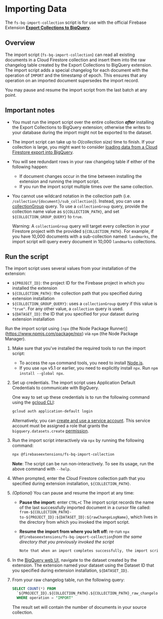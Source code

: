 # Importing Data

The `fs-bq-import-collection` script is for use with the official Firebase Extension **[Export Collections to BiqQuery](https://github.com/firebase/extensions/tree/master/firestore-bigquery-export)**.

## Overview

The import script (`fs-bq-import-collection`) can read all existing documents in a Cloud Firestore collection and insert them into the raw changelog table created by the Export Collections to BigQuery extension. The import script adds a special changelog for each document with the operation of `IMPORT` and the timestamp of epoch. This ensures that any operation on an imported document supersedes the import record.

You may pause and resume the import script from the last batch at any point.

## Important notes

- You must run the import script over the entire collection **_after_** installing the Export Collections to BigQuery extension; otherwise the writes to your database during the import might not be exported to the dataset.
- The import script can take up to _O(collection size)_ time to finish. If your collection is large, you might want to consider [loading data from a Cloud Firestore export into BigQuery](https://cloud.google.com/bigquery/docs/loading-data-cloud-firestore).
- You will see redundant rows in your raw changelog table if either of the following happen:
  - If document changes occur in the time between installing the extension and running the import script.
  - If you run the import script multiple times over the same collection.
- You cannot use wildcard notation in the collection path (i.e. `/collection/{document}/sub_collection}`). Instead, you can use a [collectionGroup](https://firebase.google.com/docs/firestore/query-data/queries#collection-group-query) query. To use a `collectionGroup` query, provide the collection name value as `${COLLECTION_PATH}`, and set `${COLLECTION_GROUP_QUERY}` to `true`.

  Warning: A `collectionGroup` query will target every collection in your Firestore project with the provided `${COLLECTION_PATH}`. For example, if you have 10,000 documents with a sub-collection named: `landmarks`, the import script will query every document in 10,000 `landmarks` collections.

## Run the script

The import script uses several values from your installation of the extension:

- `${PROJECT_ID}`: the project ID for the Firebase project in which you installed the extension
- `${COLLECTION_PATH}`: the collection path that you specified during extension installation
- `${COLLECTION_GROUP_QUERY}`: uses a `collectionGroup` query if this value is `"true"`. For any other value, a `collection` query is used.
- `${DATASET_ID}`: the ID that you specified for your dataset during extension installation

Run the import script using `[npx` (the Node Package Runner)](<https://www.npmjs.com/package/npx>) via `npm` (the Node Package Manager).

1. Make sure that you've installed the required tools to run the import script:
   - To access the `npm` command tools, you need to install [Node.js](https://www.nodejs.org/).
   - If you use `npm` v5.1 or earlier, you need to explicitly install `npx`. Run `npm install --global npx`.
2. Set up credentials. The import script uses Application Default Credentials to communicate with BigQuery.

   One way to set up these credentials is to run the following command using the [gcloud CLI](https://cloud.google.com/sdk/gcloud/):

   ```bash
   gcloud auth application-default login
   ```

   Alternatively, you can [create and use a service account](https://cloud.google.com/docs/authentication/production#obtaining_and_providing_service_account_credentials_manually). This service account must be assigned a role that grants the `bigquery.datasets.create` [permission](https://cloud.google.com/bigquery/docs/access-control#bq-permissions).

3. Run the import script interactively via `npx` by running the following command:

   ```bash
   npx @firebaseextensions/fs-bq-import-collection

   ```

   **Note**: The script can be run non-interactively. To see its usage, run the above command with `--help`.

4. When prompted, enter the Cloud Firestore collection path that you specified during extension installation, `${COLLECTION_PATH}`.
5. _(Optional)_ You can pause and resume the import at any time:

   - **Pause the import:** enter `CTRL+C`
     The import script records the name of the last successfully imported document in a cursor file called:
     `from-${COLLECTION_PATH}-to-${PROJECT_ID}:${DATASET_ID}:${rawChangeLogName}`,
     which lives in the directory from which you invoked the import script.
   - **Resume the import from where you left off:** re-run `npx @firebaseextensions/fs-bq-import-collection`_from the same directory that you previously invoked the script_

     ```bash
     Note that when an import completes successfully, the import script automatically cleans up the cursor file it was using to keep track of its progress.
     ```

6. In the [BigQuery web UI](https://console.cloud.google.com/bigquery), navigate to the dataset created by the extension. The extension named your dataset using the Dataset ID that you specified during extension installation, `${DATASET_ID}`.
7. From your raw changelog table, run the following query:

   ```sql
   SELECT COUNT(*) FROM
     `${PROJECT_ID}.${COLLECTION_PATH}.${COLLECTION_PATH}_raw_changelog`
     WHERE operation = "IMPORT"

   ```

   The result set will contain the number of documents in your source collection.
